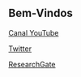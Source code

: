## Bem-Vindos

[Canal YouTube](https://youtube.com/user/ruyfreitasr) 

[Twitter](https://twitter.com/ruyfreis)

[ResearchGate](https://www.researchgate.net/profile/Ruy-Reis)
